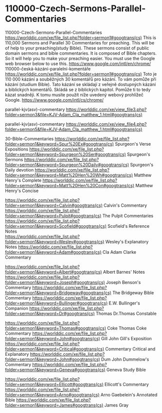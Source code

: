 # 110000-Czech-Sermons-Parallel-Commentaries
110000-Czech-Sermons-Parallel-Commentaries  https://worlddic.com/xe/file_list.php?folder=sermon1#googtrans(cs)  This is 110,000 Sermons and Parallel 30 Commentaries for preaching. This will be of help to your preaching(study Bible).  These sermons consist of public domain sermons and bible commentaries. It is composed of Bible chapters.  So it will help you to make your preaching easier. You must use the Google web browser below to use this. https://www.google.com/intl/en/chrome/  110000-česká-kázání-paralelní-komentáře https://worlddic.com/xe/file_list.php?folder=sermon1#googtrans(cs) Toto je 110 000 kázání a souběžných 30 komentářů pro kázání. To vám pomůže při kázání (studium Bible). Tato kázání se skládají z veřejně dostupných kázání a biblických komentářů. Skládá se z biblických kapitol. Pomůže ti to tedy kázat snadněji. K tomu musíte použít níže uvedený webový prohlížeč Google. https://www.google.com/intl/cs/chrome/


parallel-kjv(asv)-commentary
https://worlddic.com/xe/view_file3.php?folder=sermon3&file=KJV-Adam_Cla_matthew_1.html#googtrans(cs) 

parallel-kjv(asv)-commentary
https://worlddic.com/xe/view_file4.php?folder=sermon5&file=KJV-Adam_Cla_matthew_1.html#googtrans(cs)

30-Bible-Commentaries
 https://worlddic.com/xe/file_list.php?folder=sermon1&keyword=Spur%20Ex#googtrans(cs) Spurgeon's Verse Expositions 
 https://worlddic.com/xe/file_list.php?folder=sermon1&keyword=Spurgeon%20Ser#googtrans(cs) Spurgeon's Sermons 
 https://worlddic.com/xe/file_list.php?folder=sermon1&keyword=Spurgeon%20Daily#googtrans(cs) Spurgeon's Daily devotion 
 https://worlddic.com/xe/file_list.php?folder=sermon1&keyword=Matt%20Hen%20Wh#googtrans(cs) Matthew Henry's Complete 
 https://worlddic.com/xe/file_list.php?folder=sermon1&keyword=Matt%20Hen%20Con#googtrans(cs) Matthew Henry's Concise 

 https://worlddic.com/xe/file_list.php?folder=sermon1&keyword=Calvin#googtrans(cs) Calvin's Commentary  
 https://worlddic.com/xe/file_list.php?folder=sermon1&keyword=Pulpit#googtrans(cs) The Pulpit Commentaries 
 https://worlddic.com/xe/file_list.php?folder=sermon1&keyword=Scofield#googtrans(cs) Scofield's Reference Notes  
 https://worlddic.com/xe/file_list.php?folder=sermon1&keyword=Wesley#googtrans(cs) Wesley's Explanatory Notes 
 https://worlddic.com/xe/file_list.php?folder=sermon1&keyword=Adam#googtrans(cs) Cla Adam Clarke Commentary 

 https://worlddic.com/xe/file_list.php?folder=sermon1&keyword=Albert#googtrans(cs) Albert Barnes' Notes 
 https://worlddic.com/xe/file_list.php?folder=sermon1&keyword=Joseph#googtrans(cs) Joseph Benson's Commentary 
 https://worlddic.com/xe/file_list.php?folder=sermon1&keyword=Bridgeway#googtrans(cs) The Bridgeway Bible Commentary 
 https://worlddic.com/xe/file_list.php?folder=sermon1&keyword=Bullinger#googtrans(cs) E.W. Bullinger's Companion 
 https://worlddic.com/xe/file_list.php?folder=sermon1&keyword=Dr#googtrans(cs) Thomas Dr.Thomas Constable 
 
 https://worlddic.com/xe/file_list.php?folder=sermon1&keyword=Thomas#googtrans(cs) Coke Thomas Coke Commentary 
 https://worlddic.com/xe/file_list.php?folder=sermon1&keyword=John#googtrans(cs) Gill John Gill's Exposition 
 https://worlddic.com/xe/file_list.php?folder=sermon1&keyword=Critical#googtrans(cs) Commentary Critical and Explanatory 
 https://worlddic.com/xe/file_list.php?folder=sermon1&keyword=John#googtrans(cs) Dum John Dummelow's Commentary 
 https://worlddic.com/xe/file_list.php?folder=sermon1&keyword=Geneva#googtrans(cs) Geneva Study Bible 
 
 https://worlddic.com/xe/file_list.php?folder=sermon1&keyword=Ellicott#googtrans(cs) Ellicott's Commentary 
 https://worlddic.com/xe/file_list.php?folder=sermon1&keyword=Arno#googtrans(cs) Arno Gaebelein's Annotated Bible 
 https://worlddic.com/xe/file_list.php?folder=sermon1&keyword=James#googtrans(cs) James Gray 
 

